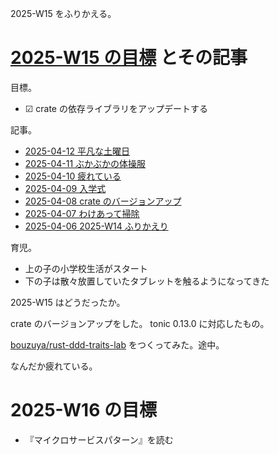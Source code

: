 2025-W15 をふりかえる。

# [2025-W15 の目標][2025-04-06] とその記事

目標。

- ☑ crate の依存ライブラリをアップデートする

記事。

- [2025-04-12 平凡な土曜日][2025-04-12]
- [2025-04-11 ぶかぶかの体操服][2025-04-11]
- [2025-04-10 疲れている][2025-04-10]
- [2025-04-09 入学式][2025-04-09]
- [2025-04-08 crate のバージョンアップ][2025-04-08]
- [2025-04-07 わけあって掃除][2025-04-07]
- [2025-04-06 2025-W14 ふりかえり][2025-04-06]

育児。

- 上の子の小学校生活がスタート
- 下の子は散々放置していたタブレットを触るようになってきた

2025-W15 はどうだったか。

crate のバージョンアップをした。 tonic 0.13.0 に対応したもの。

[bouzuya/rust-ddd-traits-lab] をつくってみた。途中。

なんだか疲れている。

# 2025-W16 の目標

- 『マイクロサービスパターン』を読む

[2025-04-06]: https://blog.bouzuya.net/2025/04/06/
[2025-04-07]: https://blog.bouzuya.net/2025/04/07/
[2025-04-08]: https://blog.bouzuya.net/2025/04/08/
[2025-04-09]: https://blog.bouzuya.net/2025/04/09/
[2025-04-10]: https://blog.bouzuya.net/2025/04/10/
[2025-04-11]: https://blog.bouzuya.net/2025/04/11/
[2025-04-12]: https://blog.bouzuya.net/2025/04/12/
[bouzuya/rust-ddd-traits-lab]: https://github.com/bouzuya/rust-ddd-traits-lab
